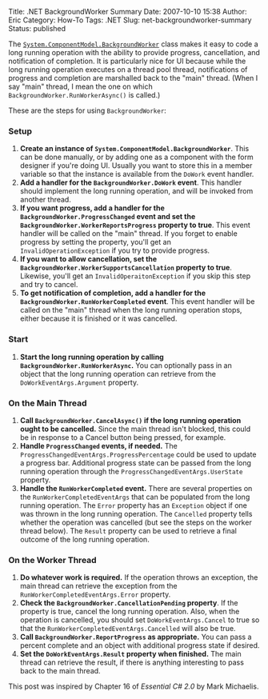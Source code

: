 Title: .NET BackgroundWorker Summary
Date: 2007-10-10 15:38
Author: Eric
Category: How-To
Tags: .NET
Slug: net-backgroundworker-summary
Status: published

The
[`System.ComponentModel.BackgroundWorker`](http://msdn2.microsoft.com/en-us/library/system.componentmodel.backgroundworker(vs.80).aspx "BackgroundWorker class on MSDN") class
makes it easy to code a long running operation with the ability to
provide progress, cancellation, and notification of completion. It is
particularly nice for UI because while the long running operation
executes on a thread pool thread, notifications of progress and
completion are marshalled back to the "main" thread. (When I say "main"
thread, I mean the one on which `BackgroundWorker.RunWorkerAsync()` is
called.)

These are the steps for using `BackgroundWorker`:

### Setup

1.  **Create an instance of `System.ComponentModel.BackgroundWorker`**.
    This can be done manually, or by adding one as a component with the
    form designer if you're doing UI. Usually you want to store this in
    a member variable so that the instance is available from the
    `DoWork` event handler.
2.  **Add a handler for the `BackgroundWorker.DoWork` event**. This
    handler should implement the long running operation, and will be
    invoked from another thread.
3.  **If you want progress, add a handler for the
    `BackgroundWorker.ProgressChanged` event and set the
    `BackgroundWorker.WorkerReportsProgress` property to true**. This
    event handler will be called on the "main" thread. If you forget to
    enable progress by setting the property, you'll get an
    `InvalidOperationException` if you try to provide progress.
4.  **If you want to allow cancellation, set the
    `BackgroundWorker.WorkerSupportsCancellation` property to true**.
    Likewise, you'll get an `InvalidOperaitonException` if you skip this
    step and try to cancel.
5.  **To get notification of completion, add a handler for the
    `BackgroundWorker.RunWorkerCompleted` event**. This event handler
    will be called on the "main" thread when the long running operation
    stops, either because it is finished or it was cancelled.

### Start

1.  **Start the long running operation by calling
    `BackgroundWorker.RunWorkerAsync`.** You can optionally pass in an
    object that the long running operation can retrieve from the
    `DoWorkEventArgs.Argument` property.

### On the Main Thread

1.  **Call `BackgroundWorker.CancelAsync()` if the long running
    operation ought to be cancelled.** Since the main thread isn't
    blocked, this could be in response to a Cancel button being pressed,
    for example.
2.  **Handle `ProgressChanged` events, if needed.** The
    `ProgressChangedEventArgs.ProgressPercentage` could be used to
    update a progress bar. Additional progress state can be passed from
    the long running operation through the
    `ProgressChangedEventArgs.UserState` property. 
3.  **Handle the `RunWorkerCompleted` event.** There are several
    properties on the `RunWorkerCompletedEventArgs` that can be
    populated from the long running operation. The `Error` property has
    an `Exception` object if one was thrown in the long running
    operation. The `Cancelled` property tells whether the operation was
    cancelled (but see the steps on the worker thread below). The
    `Result` property can be used to retrieve a final outcome of the
    long running operation.

### On the Worker Thread

1.  **Do whatever work is required.** If the operation throws an
    exception, the main thread can retrieve the exception from the
    `RunWorkerCompletedEventArgs.Error` property.
2.  **Check the `BackgroundWorker.CancellationPending` property**. If
    the property is true, cancel the long running operation. Also, when
    the operation is cancelled, you should set `DoWorkEventArgs.Cancel`
    to true so that the `RunWorkerCompletedEventArgs.Cancelled` will
    also be true.
3.  **Call `BackgroundWorker.ReportProgress` as appropriate.** You can
    pass a percent complete and an object with additional progress state
    if desired.
4.  **Set the `DoWorkEventArgs.Result` property when finished.** The
    main thread can retrieve the result, if there is anything
    interesting to pass back to the main thread. 

This post was inspired by Chapter 16 of *Essential C\# 2.0* by Mark
Michaelis.
